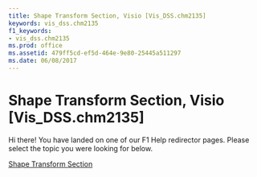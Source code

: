 ```yaml
---
title: Shape Transform Section, Visio [Vis_DSS.chm2135]
keywords: vis_dss.chm2135
f1_keywords:
- vis_dss.chm2135
ms.prod: office
ms.assetid: 479ff5cd-ef5d-464e-9e80-25445a511297
ms.date: 06/08/2017
---
```



# Shape Transform Section, Visio [Vis_DSS.chm2135]

Hi there! You have landed on one of our F1 Help redirector pages. Please select the topic you were looking for below.

[Shape Transform Section](http://msdn.microsoft.com/library/aa6a95bc-4669-47fd-5055-a147ec55e78f%28Office.15%29.aspx)

